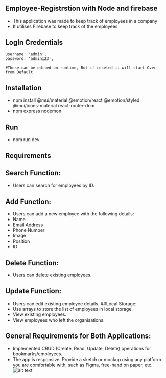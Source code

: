 
## Employee-Registrstion with Node and firebase
- This application was made to keep track of employees in a company
- It utilises Firebase to keep track of the employees 

## LogIn Credentials

    username: 'admin',
    password: 'admin123',

    #These can be edited on runtime, But if reseted it will start Over from Default

## Installation
- npm install @mui/material @emotion/react @emotion/styled @mui/icons-material react-router-dom
- npm express nodemon
## Run 
- npm run dev
## Requirements
## Search Function:
- Users can search for employees by ID.
## Add Function:
- Users can add a new employee with the following details:
- Name
- Email Address
- Phone Number
- Image
- Position
- ID
## Delete Function: 
- Users can delete existing employees.
## Update Function: 
- Users can edit existing employee details.
##Local Storage:
- Use arrays to store the list of employees in local storage.
- View existing employees.
- View employees who left the organisations.
## General Requirements for Both Applications:
- Implemented CRUD (Create, Read, Update, Delete) operations for bookmarks/employees.
- The app is responsive.
Provide a sketch or mockup using any platform you are comfortable with, such as Figma, free-hand on paper, etc.
![alt text](image.png)
